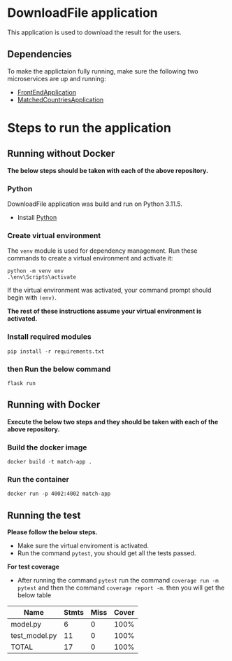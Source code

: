 # DownloadFile application
This application is used to download the result for the users.

## Dependencies

To make the applictaion fully running, make sure the following two microservices are up and running:

* [FrontEndApplication](https://github.com/mkdadche/FrontEndApplication)
* [MatchedCountriesApplication](https://github.com/mkdadche/MatchedCountriesApplication)

# Steps to run the application
## Running without Docker
**The below steps should be taken with each of the above repository.**
### Python

DownloadFile application was build and run on Python 3.11.5.

* Install [Python](https://www.python.org/downloads/)

### Create virtual environment

The `venv` module is used for dependency management. Run these commands to create a virtual environment and activate it:

```
python -m venv env
.\env\Scripts\activate
```

If the virtual environment was activated, your command prompt should begin with `(env)`.

**The rest of these instructions assume your virtual environment is activated.**

### Install required modules

```
pip install -r requirements.txt
```

### then Run the below command
```
flask run
```

## Running with Docker
**Execute the below two steps and they should be taken with each of the above repository.**
### Build the docker image
```
docker build -t match-app .
```

### Run the container
```
docker run -p 4002:4002 match-app
```

## Running the test
**Please follow the below steps.**
* Make sure the virtual enviroment is activated.
* Run the command `pytest`, you should get all the tests passed.

**For test coverage**
* After running the command `pytest` run the command `coverage run -m pytest` and then the command `coverage report -m`. then you will get the below table

| Name         | Stmts | Miss | Cover |
|--------------|-------|------|-------|
| model.py     |  6    | 0    | 100%  |
| test_model.py| 11    | 0    | 100%  |
| TOTAL        | 17    | 0    | 100%  |

